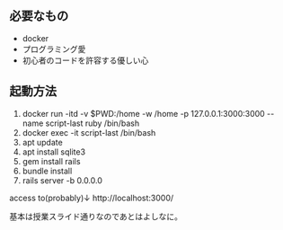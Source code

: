## 必要なもの
- docker
- プログラミング愛
- 初心者のコードを許容する優しい心

## 起動方法
1. docker run -itd -v $PWD:/home -w /home -p 127.0.0.1:3000:3000 --name script-last ruby /bin/bash
2. docker exec -it script-last /bin/bash
3. apt update
4. apt install sqlite3
5. gem install rails
6. bundle install
7. rails server -b 0.0.0.0

access to(probably)↓
http://localhost:3000/ 

基本は授業スライド通りなのであとはよしなに。
